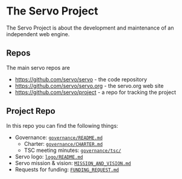 # The Servo Project

The Servo Project is about the development and maintenance of an independent web engine.

## Repos

The main servo repos are

- https://github.com/servo/servo - the code repository
- https://github.com/servo/servo.org - the servo.org web site
- https://github.com/servo/project - a repo for tracking the project

## Project Repo

In this repo you can find the following things:
* Governance: [`governance/README.md`](governance/README.md)
  * Charter: [`governance/CHARTER.md`](governance/CHARTER.md)
  * TSC meeting minutes: [`governance/tsc/`](governance/tsc/)
* Servo logo: [`logo/README.md`](logo/README.md)
* Servo mission & vision: [`MISSION_AND_VISION.md`](MISSION_AND_VISION.md)
* Requests for funding: [`FUNDING_REQUEST.md`](FUNDING_REQUEST.md)

